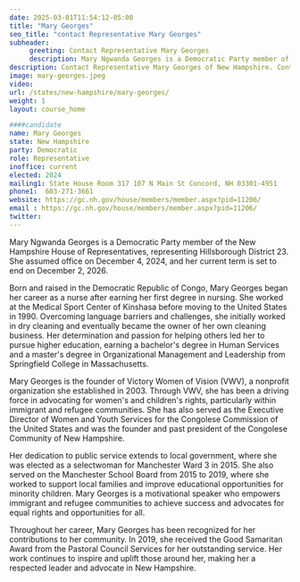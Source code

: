 ```yaml
---
date: 2025-03-01T11:54:12-05:00
title: "Mary Georges"
seo_title: "contact Representative Mary Georges"
subheader:
     greeting: Contact Representative Mary Georges
     description: Mary Ngwanda Georges is a Democratic Party member of the New Hampshire House of Representatives, representing Hillsborough District 23. She assumed office on December 4, 2024, and her current term is set to end on December 2, 2026.
description: Contact Representative Mary Georges of New Hampshire. Contact information for Mary Georges includes email address, phone number, and mailing address.
image: mary-georges.jpeg
video:
url: /states/new-hampshire/mary-georges/
weight: 1
layout: course_home

####candidate
name: Mary Georges
state: New Hampshire
party: Democratic
role: Representative
inoffice: current
elected: 2024
mailing1: State House Room 317 107 N Main St Concord, NH 03301-4951
phone1:  603-271-3661
website: https://gc.nh.gov/house/members/member.aspx?pid=11206/
email : https://gc.nh.gov/house/members/member.aspx?pid=11206/
twitter: 
---
```

Mary Ngwanda Georges is a Democratic Party member of the New Hampshire House of Representatives, representing Hillsborough District 23. She assumed office on December 4, 2024, and her current term is set to end on December 2, 2026.

Born and raised in the Democratic Republic of Congo, Mary Georges began her career as a nurse after earning her first degree in nursing. She worked at the Medical Sport Center of Kinshasa before moving to the United States in 1990. Overcoming language barriers and challenges, she initially worked in dry cleaning and eventually became the owner of her own cleaning business. Her determination and passion for helping others led her to pursue higher education, earning a bachelor's degree in Human Services and a master's degree in Organizational Management and Leadership from Springfield College in Massachusetts.

Mary Georges is the founder of Victory Women of Vision (VWV), a nonprofit organization she established in 2003. Through VWV, she has been a driving force in advocating for women's and children's rights, particularly within immigrant and refugee communities. She has also served as the Executive Director of Women and Youth Services for the Congolese Commission of the United States and was the founder and past president of the Congolese Community of New Hampshire.

Her dedication to public service extends to local government, where she was elected as a selectwoman for Manchester Ward 3 in 2015. She also served on the Manchester School Board from 2015 to 2019, where she worked to support local families and improve educational opportunities for minority children. Mary Georges is a motivational speaker who empowers immigrant and refugee communities to achieve success and advocates for equal rights and opportunities for all.

Throughout her career, Mary Georges has been recognized for her contributions to her community. In 2019, she received the Good Samaritan Award from the Pastoral Council Services for her outstanding service. Her work continues to inspire and uplift those around her, making her a respected leader and advocate in New Hampshire.
